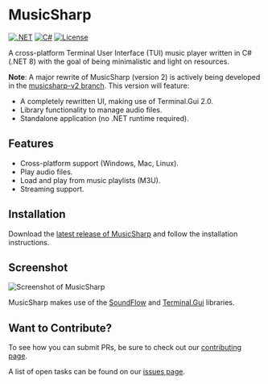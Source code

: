 # MusicSharp
[![.NET](https://github.com/markjamesm/Baseball-Sharp/actions/workflows/dotnet.yml/badge.svg?branch=master)](https://github.com/markjamesm/MusicSharp/actions) [![C#](https://img.shields.io/badge/Language-CSharp-darkgreen.svg)](https://en.wikipedia.org/wiki/C_Sharp_(programming_language)) [![License](https://img.shields.io/badge/License-GPL-orange.svg)](https://www.gnu.org/licenses/gpl-3.0.en.html)

A cross-platform Terminal User Interface (TUI) music player written in C# (.NET 8) with the goal of being minimalistic and light on resources.

**Note**: A major rewrite of MusicSharp (version 2) is actively being developed in the 
[musicsharp-v2 branch](https://github.com/markjamesm/MusicSharp/tree/musicsharp-v2). This version will feature:

- A completely rewritten UI, making use of Terminal.Gui 2.0.
- Library functionality to manage audio files.
- Standalone application (no .NET runtime required).

## Features

- Cross-platform support (Windows, Mac, Linux).
- Play audio files.
- Load and play from music playlists (M3U).
- Streaming support.

## Installation

Download the [latest release of MusicSharp](https://github.com/markjamesm/MusicSharp/releases) and follow the installation instructions.

## Screenshot

<img src="https://user-images.githubusercontent.com/20845425/99861949-06763200-2b66-11eb-9d5a-9bf2ea5151ee.png" alt="Screenshot of MusicSharp">

MusicSharp makes use of the [SoundFlow](https://github.com/LSXPrime/SoundFlow) and [Terminal.Gui](https://github.com/migueldeicaza/gui.cs) libraries.

## Want to Contribute?

To see how you can submit PRs, be sure to check out our [contributing page](https://github.com/markjamesm/MusicSharp/blob/main/CONTRIBUTING.md).

A list of open tasks can be found on our [issues page](https://github.com/markjamesm/MusicSharp/issues).
